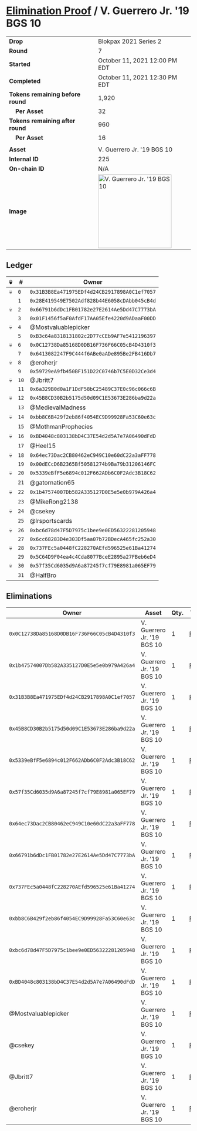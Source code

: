 # [Elimination Proof](./readme.md) / V. Guerrero Jr. &#039;19 BGS 10

|||
|---|---|
| **Drop** | Blokpax 2021 Series 2 |
| **Round** | 7 |
| **Started** | October 11, 2021 12:00 PM EDT |
| **Completed** | October 11, 2021 12:30 PM EDT |
| **Tokens remaining before round** | 1,920 |
| **&nbsp;&nbsp;&nbsp;&nbsp;Per Asset** | 32 |
| **Tokens remaining after round** | 960 |
| **&nbsp;&nbsp;&nbsp;&nbsp;Per Asset** | 16 |
| | |
| **Asset** | V. Guerrero Jr. &#039;19 BGS 10 |
| **Internal ID** | 225 |
| **On-chain ID** | N/A |
| **Image** | <img src="https://tcdn.blokpax.com/9484ebfa-637a-4cd4-8546-b57fa2d2414f/0aad223b3c578a702fb029680fc54ab631252d4f32d5246af41604a301fd351b.jpg" height="200" alt="V. Guerrero Jr. &#039;19 BGS 10" /> |

## Ledger

| 💀 | # | Owner |
| --- | --- | --- |
| 💀 | `0` | `0x31B3B8Ea471975EDf4d24CB2917898A0C1ef7057` |
|  | `1` | `0x28E419549E7502Adf828b44E6058cDAbb045cB4d` |
| 💀 | `2` | `0x66791b6dDc1FB01782e27E2614Ae5Dd47C7773bA` |
|  | `3` | `0x01F1456f5aF0AfdF17AA05Efe4220d9ADaaF00DD` |
| 💀 | `4` | @Mostvaluablepicker |
|  | `5` | `0xB3c64a8318131802c2D77cCEb9AF7e5412196397` |
| 💀 | `6` | `0x0C12738Da85168D0DB16F736F66C05cB4D4310f3` |
|  | `7` | `0x6413082247F9C444f6ABe0aADe895Be2FB416Db7` |
| 💀 | `8` | @eroherjr |
|  | `9` | `0x59729eA9fb450BF151D22C0746b7C5E0D32Ce3d4` |
| 💀 | `10` | @Jbritt7 |
|  | `11` | `0x6a329B0d0a1F1DdF58bC25489C37E0c96c066c6B` |
| 💀 | `12` | `0x45B8CD30B2b5175d50d09C1E53673E286ba9d22a` |
|  | `13` | @MedievalMadness |
| 💀 | `14` | `0xbb8C6B429f2eb86f4054EC9D99928Fa53C60e63c` |
|  | `15` | @MothmanProphecies |
| 💀 | `16` | `0xBD4048c803138bD4C37E54d2d5A7e7A06490dFdD` |
|  | `17` | @Heel15 |
| 💀 | `18` | `0x64ec73Dac2CB80462eC949C10e60dC22a3aFF778` |
|  | `19` | `0x00dECcD6B2365Bf50581274b9Ba79b31206146FC` |
| 💀 | `20` | `0x5339eBfF5e6894c012F662ADb6C0F2Adc3B18C62` |
|  | `21` | @gatornation65 |
| 💀 | `22` | `0x1b47574007Db582A335127D0E5e5e0b979A426a4` |
|  | `23` | @MikeRong2138 |
| 💀 | `24` | @csekey |
|  | `25` | @lrsportscards |
| 💀 | `26` | `0xbc6d78d47F5D7975c1bee9e0ED56322281205948` |
|  | `27` | `0x6cc68283D4e303Df5aa07b72BDecA465fc252a30` |
| 💀 | `28` | `0x737FEc5a0448fC228270AEfd596525e61Ba41274` |
|  | `29` | `0x5C64D9F04ea4c4Cda8077BceE2895a27FBeb6eD4` |
| 💀 | `30` | `0x57f35Cd6035d9A6a87245f7cf79E8981a065EF79` |
|  | `31` | @HalfBro |


## Eliminations

| Owner | Asset | Qty. | Transaction |
| --- | --- | --- | --- |
| `0x0C12738Da85168D0DB16F736F66C05cB4D4310f3` | V. Guerrero Jr. '19 BGS 10 | 1 | [Polygonscan](https://polygonscan.com/tx/0x664abcc6530152081de90804361dd40ee7d26f3e597c0aa432c57d453d3ce194) |
| `0x1b47574007Db582A335127D0E5e5e0b979A426a4` | V. Guerrero Jr. '19 BGS 10 | 1 | [Polygonscan](https://polygonscan.com/tx/0xe6b29242920be3b9f278734327a3733e432fd6bdfe2d4375e512b53defd44203) |
| `0x31B3B8Ea471975EDf4d24CB2917898A0C1ef7057` | V. Guerrero Jr. '19 BGS 10 | 1 | [Polygonscan](https://polygonscan.com/tx/0xa307dcb91c62a4aa3d075c5755fadb140bb2a9f500f4320ca4ad3ec32ef6b1bc) |
| `0x45B8CD30B2b5175d50d09C1E53673E286ba9d22a` | V. Guerrero Jr. '19 BGS 10 | 1 | [Polygonscan](https://polygonscan.com/tx/0x9a54c56b26836fdb693eb897d8127535de5c13dc6b3dc0c643ac95dd7a1e1948) |
| `0x5339eBfF5e6894c012F662ADb6C0F2Adc3B18C62` | V. Guerrero Jr. '19 BGS 10 | 1 | [Polygonscan](https://polygonscan.com/tx/0xb483eb1e34b0daaab4a92cda418d8fcf8b17af3a75bc95bd748bc42bcd249142) |
| `0x57f35Cd6035d9A6a87245f7cf79E8981a065EF79` | V. Guerrero Jr. '19 BGS 10 | 1 | [Polygonscan](https://polygonscan.com/tx/0x76f306d0204f4755559177b32ede83c70c0db403fce70f5d743337b96ca46cf9) |
| `0x64ec73Dac2CB80462eC949C10e60dC22a3aFF778` | V. Guerrero Jr. '19 BGS 10 | 1 | [Polygonscan](https://polygonscan.com/tx/0x9d0a8e77e1cd93f33dccfb07e517730b4681827a173d649ad0e94af6bbdd5c38) |
| `0x66791b6dDc1FB01782e27E2614Ae5Dd47C7773bA` | V. Guerrero Jr. '19 BGS 10 | 1 | [Polygonscan](https://polygonscan.com/tx/0x66d58cda2936fb42489020062948fc98e263e8065c0b2fe88b1d1c187dd4b0d2) |
| `0x737FEc5a0448fC228270AEfd596525e61Ba41274` | V. Guerrero Jr. '19 BGS 10 | 1 | [Polygonscan](https://polygonscan.com/tx/0xd42244d123df92b8d641dce723613fdd2168dc76ae674556794cc60a771e5dee) |
| `0xbb8C6B429f2eb86f4054EC9D99928Fa53C60e63c` | V. Guerrero Jr. '19 BGS 10 | 1 | [Polygonscan](https://polygonscan.com/tx/0x36e65a3907b6610e7281470329f6d6811e87776b31e022ac6315db4486d9baf9) |
| `0xbc6d78d47F5D7975c1bee9e0ED56322281205948` | V. Guerrero Jr. '19 BGS 10 | 1 | [Polygonscan](https://polygonscan.com/tx/0xc7875698f34b55922bef5fad083170fd26a137152a3e61631bb9611b6cb7d875) |
| `0xBD4048c803138bD4C37E54d2d5A7e7A06490dFdD` | V. Guerrero Jr. '19 BGS 10 | 1 | [Polygonscan](https://polygonscan.com/tx/0xed947b9494b4303b44322cd5d4a4f52200c5705c09944e296ee05dc5b1674c16) |
| @Mostvaluablepicker | V. Guerrero Jr. '19 BGS 10 | 1 | [Polygonscan](https://polygonscan.com/tx/0xe6367951b374321294c7e4e56d5b6a1d0bbaf9cc9f8bedcaefb9c1da56d9f0fb) |
| @csekey | V. Guerrero Jr. '19 BGS 10 | 1 | [Polygonscan](https://polygonscan.com/tx/0x26877c360f40c99eb9db7b8f001f36f30858771a36b6e960fd6ee56c1706683e) |
| @Jbritt7 | V. Guerrero Jr. '19 BGS 10 | 1 | [Polygonscan](https://polygonscan.com/tx/0x8ce2cb9eff4a32be3d8fdc29661a89b1b9f7fad3fb13f67be49096120cba3ede) |
| @eroherjr | V. Guerrero Jr. '19 BGS 10 | 1 | [Polygonscan](https://polygonscan.com/tx/0xe2e243d44196768a667b3b14063edafa0eaebf51cc9c395ded9c0bbed36b4051) |
